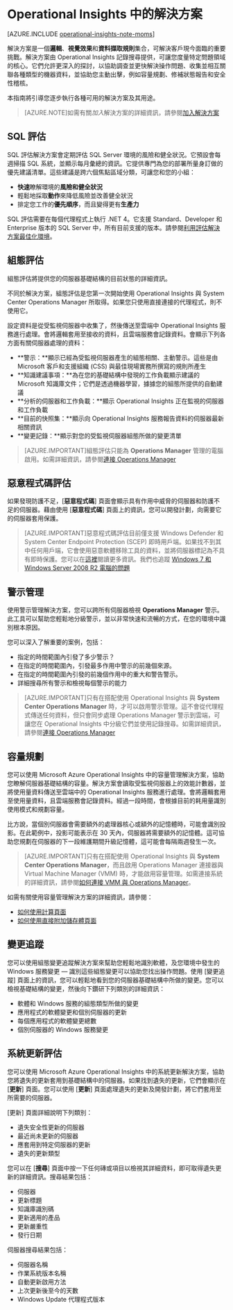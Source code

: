 <properties
	pageTitle="Operational Insights 解決方案"
	description="Operational Insights 是一項分析服務，可讓 IT 系統管理員取得跨內部部署和雲端環境的深入見解。它可讓您與即時和歷史電腦資料互動，以快速開發自訂見解，並提供 Microsoft 和社群開發的資料分析模式。"
	services="operational-insights"
	documentationCenter="n/a"
	authors="bandersmsft"
	manager="jwhit"
	editor=""/>

<tags
	ms.service="operational-insights"
	ms.workload="operational-insights"
	ms.tgt_pltfrm="NA"
	ms.devlang="NA"
	ms.topic="article"
	ms.date="07/02/2015"
	ms.author="alfran"/>

# Operational Insights 中的解決方案

[AZURE.INCLUDE [operational-insights-note-moms](../../includes/operational-insights-note-moms.md)]

解決方案是一個**邏輯**、**視覺效果**和**資料擷取規則**集合，可解決客戶現今面臨的重要挑戰。解決方案由 Operational Insights 記錄搜尋提供，可讓您度量特定問題領域的核心。它們允許更深入的探討，以協助調查並更快解決操作問題、收集並相互關聯各種類型的機器資料，並協助您主動出擊，例如容量規劃、修補狀態報告和安全性稽核。

本指南將引導您逐步執行各種可用的解決方案及其用途。

>[AZURE.NOTE]如需有關*加入*解決方案的詳細資訊，請參閱[加入解決方案](operational-insights-add-solution.md)

## SQL 評估

SQL 評估解決方案會定期評估 SQL Server 環境的風險和健全狀況。它預設會每週掃描 SQL 系統，並顯示每月彙總的資訊。它提供專門為您的部署所量身訂做的優先建議清單。這些建議是跨六個焦點區域分類，可讓您和您的小組：

- **快速**瞭解環境的**風險和健全狀況**
- 輕鬆地採取**動作**來降低風險並改善健全狀況
- 排定您工作的**優先順序**，而且變得更有**生產力**

SQL 評估需要在每個代理程式上執行 .NET 4。它支援 Standard、Developer 和 Enterprise 版本的 SQL Server 中，所有目前支援的版本。請參閱[利用評估解決方案最佳化環境](operational-insights-assessment.md)。


## 組態評估

組態評估將提供您的伺服器基礎結構的目前狀態的詳細資訊。

不同於解決方案，組態評估是您第一次開始使用 Operational Insights 與 System Center Operations Manager 所取得。如果您只使用直接連接的代理程式，則不使用它。

設定資料是從受監視伺服器中收集了，然後傳送至雲端中 Operational Insights 服務進行處理。會將邏輯套用至接收的資料，且雲端服務會記錄資料。會顯示下列各方面有關伺服器處理的資料：

- **警示：**顯示已經為受監視伺服器產生的組態相關、主動警示。這些是由 Microsoft 客戶和支援組織 (CSS) 與最佳現場實務所撰寫的規則所產生
- **知識建議事項：**為在您的基礎結構中發現的工作負載顯示建議的 Microsoft 知識庫文件；它們是透過機器學習，據據您的組態所提供的自動建議
- **分析的伺服器和工作負載：**顯示 Operational Insights 正在監視的伺服器和工作負載
- **目前的快照集：**顯示向 Operational Insights 服務報告資料的伺服器最新相關資訊
- **變更記錄：**顯示對您的受監視伺服器組態所做的變更清單

> [AZURE.IMPORTANT]組態評估只能為 **Operations Manager** 管理的電腦啟用。如需詳細資訊，請參閱[連接 Operations Manager](operational-insights-connect-scom.md)


## 惡意程式碼評估
如果發現防護不足，[**惡意程式碼**] 頁面會顯示具有作用中威脅的伺服器和防護不足的伺服器。藉由使用 [**惡意程式碼**] 頁面上的資訊，您可以開發計劃，向需要它的伺服器套用保護。

> [AZURE.IMPORTANT]惡意程式碼評估目前僅支援 Windows Defender 和 System Center Endpoint Protection (SCEP) 即時用戶端。如果找不到其中任何用戶端，它會使用惡意軟體移除工具的資料，並將伺服器標記為不具有即時保護。您可以在[這裡](http://feedback.azure.com/forums/267889-azure-operational-insights/suggestions/6519202-support-other-antivirus-products-in-malware-assess)閱讀更多資訊。我們也追蹤 [Windows 7 和 Windows Server 2008 R2 電腦的問題](http://feedback.azure.com/forums/267889-azure-operational-insights/suggestions/6519211-windows-server-2008-r2-sp1-servers-are-shown-as-n)





## 警示管理

使用警示管理解決方案，您可以跨所有伺服器檢視 **Operations Manager** 警示。此工具可以幫助您輕鬆地分級警示，並以非常快速和流暢的方式，在您的環境中識別根本原因。

您可以深入了解重要的案例，包括：

- 指定的時間範圍內引發了多少警示？
- 在指定的時間範圍內，引發最多作用中警示的前幾個來源。
- 在指定的時間範圍內引發的前幾個作用中的重大和警告警示。
- 詳細搜尋所有警示和檢視每個警示的能力

> [AZURE.IMPORTANT]只有在搭配使用 Operational Insights 與 **System Center Operations Manager** 時，才可以啟用警示管理。這不會從代理程式傳送任何資料，但只會同步處理 Operations Manager 警示到雲端，可讓您在 Operational Insights 中分級它們並使用記錄搜尋。如需詳細資訊，請參閱[連接 Operations Manager](operational-insights-connect-scom.md)


## 容量規劃

您可以使用 Microsoft Azure Operational Insights 中的容量管理解決方案，協助您瞭解伺服器基礎結構的容量。解決方案會讀取受監視伺服器上的效能計數器，並將使用量資料傳送至雲端中的 Operational Insights 服務進行處理。會將邏輯套用至使用量資料，且雲端服務會記錄資料。經過一段時間，會根據目前的耗用量識別使用模式和規劃容量。

比方說，當個別伺服器會需要額外的處理器核心或額外的記憶體時，可能會識別投影。在此範例中，投影可能表示在 30 天內，伺服器將需要額外的記憶體。這可協助您規劃在伺服器的下一段維護期間升級記憶體，這可能會每隔兩週發生一次。

>[AZURE.IMPORTANT]只有在搭配使用 Operational Insights 與 **System Center Operations Manager**，而且啟用 Operations Manager 連接器與 Virtual Machine Manager (VMM) 時，才能啟用容量管理。如需連接系統的詳細資訊，請參閱[如何連接 VMM 與 Operations Manager](https://technet.microsoft.com/library/hh882396.aspx)。

如需有關使用容量管理解決方案的詳細資訊，請參閱：

- [如何使用計算頁面](operational-insights-capacity/#compute-page)
- [如何使用直接附加儲存體頁面](operational-insights-capacity/#direct-attached-storage-page)


## 變更追蹤

您可以使用組態變更追蹤解決方案來幫助您輕鬆地識別軟體，及您環境中發生的 Windows 服務變更 — 識別這些組態變更可以協助您找出操作問題。使用 [變更追蹤] 頁面上的資訊，您可以輕鬆地看到您的伺服器基礎結構中所做的變更。您可以檢視基礎結構的變更，然後向下鑽研下列類別的詳細資訊：

- 軟體和 Windows 服務的組態類型所做的變更
- 應用程式的軟體變更和個別伺服器的更新
- 每個應用程式的軟體變更總數
- 個別伺服器的 Windows 服務變更


## 系統更新評估

您可以使用 Microsoft Azure Operational Insights 中的系統更新解決方案，協助您將遺失的更新套用到基礎結構中的伺服器。如果找到遺失的更新，它們會顯示在 [**更新**] 頁面。您可以使用 [**更新**] 頁面處理遺失的更新及開發計劃，將它們套用至所需要的伺服器。

[更新] 頁面詳細說明下列類別：

- 遺失安全性更新的伺服器
- 最近尚未更新的伺服器
- 應套用到特定伺服器的更新
- 遺失的更新類型

您可以在 [**搜尋**] 頁面中按一下任何磚或項目以檢視其詳細資料，即可取得遺失更新的詳細資訊。搜尋結果包括：

- 伺服器
- 更新標題
- 知識庫識別碼
- 更新適用的產品
- 更新嚴重性
- 發行日期

伺服器搜尋結果包括：

- 伺服器名稱
- 作業系統版本名稱
- 自動更新啟用方法
- 上次更新後至今的天數
- Windows Update 代理程式版本

<!---HONumber=July15_HO2-->